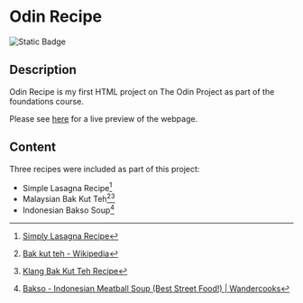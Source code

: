 # Odin Recipe

![Static Badge](https://img.shields.io/static/v1?message=odin-recipe&logo=theodinproject&labelColor=edb525&&logoColor=white&label=%20)

## Description

Odin Recipe is my first HTML project on The Odin Project as part of the foundations course.

Please see [here](https://flora8heart.github.io/odin-recipe/) for a live preview of the webpage.

## Content

Three recipes were included as part of this project:

- Simple Lasagna Recipe[^1]
- Malaysian Bak Kut Teh[^2][^3]
- Indonesian Bakso Soup[^4]

[^1]: [Simply Lasagna Recipe](https://www.allrecipes.com/recipe/217195/simply-lasagna/)
[^2]: [Bak kut teh - Wikipedia](https://en.wikipedia.org/wiki/Bak_kut_teh)
[^3]: [Klang Bak Kut Teh Recipe](https://noobcook.com/klang-bak-kut-teh/2/)
[^4]: [Bakso - Indonesian Meatball Soup (Best Street Food!) | Wandercooks](https://www.wandercooks.com/bakso-indonesian-meatball-soup/)
